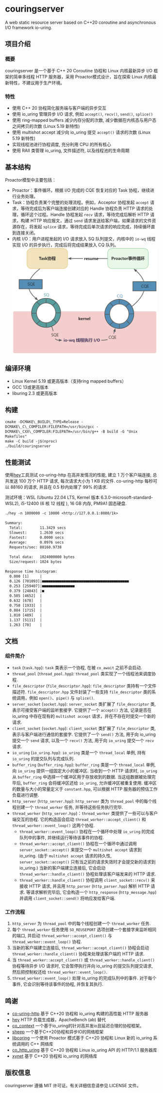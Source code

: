 # couringserver
A web static resource server based on C++20 coroutine and asynchronous I/O framework io-uring.
## 项目介绍
### 概要
couringserver 是一个基于 C++ 20 Coroutine 协程和 Linux 内核最新异步 I/O 框架的简单多线程 HTTP 服务器，采用 Proactor模式设计，旨在探索 Linux 内核最新特性，不建议用于生产环境。
### 特性
* 使用 C++ 20 协程简化服务端与客户端的异步交互
* 使用 io_uring 管理异步 I/O 请求, 例如 `accept()`, `recv()`, `send()`, `splice()`
* 使用 ring-mapped buffers 减少内存分配的次数, 减少数据在内核态与用户态之间拷贝的次数 (Linux 5.19 新特性)
* 使用 multishot accept 减少向 io_uring 提交 `accept()` 请求的次数 (Linux 5.19 新特性)
* 实现线程池进行协程调度, 充分利用 CPU 的所有核心
* 使用 RAII 类管理 io_uring, 文件描述符, 以及线程池的生命周期
## 基本结构
Proactor模型中主要包括：
* Proactor：事件循环。根据 I/O 完成的 CQE 恢复对应的 Task 协程，继续进行业务处理。
* Task：协程负责某个完整的处理流程。例如，Acceptor 协程发起 `accept` 请求，等待完成后为客户端连接创建对应的 Handle 协程负责 HTTP 请求的处理，循环这个过程。Handle 协程发起 `recv` 请求，等待完成后解析 HTTP 请求，构建 HTTP 响应报文，通过 `send` 请求发送给客户端，如果请求的文件资源存在，将发起 `splice` 请求，等待完成后单次请求的响应完成，持续循环直到连接关闭。
* 内核 I/O：用户进程发起的 I/O 请求放入 SQ 队列提交，内核中的 `io-wq` 线程实现 I/O 的异步执行，完成后将完成结果放入 CQ 队列。
![架构图](./asserts/couringserver.png)
## 编译环境
* Linux Kernel 5.19 或更高版本（支持ring mapped buffers）
* GCC 13或更高版本
* liburing 2.3 或更高版本
## 构建
```
cmake -DCMAKE\_BUILD\_TYPE=Release -DCMAKE\_C\_COMPILER:FILEPATH=/usr/bin/gcc -DCMAKE\_CXX\_COMPILER:FILEPATH=/usr/bin/g++ -B build -G "Unix Makefiles"
make -C build -j$(nproc)
./build/couringserver
```
## 性能测试
使用[hey](https://github.com/rakyll/hey)工具测试 co-uring-http 在高并发情况的性能, 建立 1 万个客户端连接, 总共发送 100 万个 HTTP 请求, 每次请求大小为 1 KB 的文件. co-uring-http 每秒可以 88160 的请求, 并且在 0.5 秒内处理了 99% 的请求.

测试环境：WSL (Ubuntu 22.04 LTS, Kernel 版本 6.3.0-microsoft-standard-WSL2), i5-12400 (6 核 12 线程 ), 16 GB 内存, PM9A1 固态硬盘.

```
./hey -n 1000000 -c 10000 <http://127.0.0.1:8080/1k>

Summary:
  Total:        11.3429 secs
  Slowest:      1.2630 secs
  Fastest:      0.0000 secs
  Average:      0.0976 secs
  Requests/sec: 88160.9738

  Total data:   1024000000 bytes
  Size/request: 1024 bytes

Response time histogram:
  0.000 [1]     |
  0.126 [701093]|■■■■■■■■■■■■■■■■■■■■■■■■■■■■■■■■■■■■■■■■
  0.253 [259407]|■■■■■■■■■■■■■■■
  0.379 [24843] |■
  0.505 [4652]  |
  0.632 [678]   |
  0.758 [1933]  |
  0.884 [1715]  |
  1.010 [489]   |
  1.137 [5111]  |
  1.263 [78]    |
```

## 文档
### 组件简介
* `task` (`task.hpp`): `task` 类表示一个协程, 在被 `co_await` 之前不会启动.
* `thread_pool` (`thread_pool.hpp`): `thread_pool` 类实现了一个线程池来调度协程.
* `file_descriptor` (`file_descriptor.hpp`): `file_descriptor` 类持有一个文件描述符. `file_descriptor.hpp` 文件封装了一些支持 `file_descriptor` 类的系统调用，例如 `open()`、`pipe()` 与 `splice()`.
* `server_socket` (`socket.hpp`): `server_socket` 类扩展了 `file_descriptor` 类, 表示可接受客户端的监听套接字. 它提供了一个 `accept()` 方法, 记录是否在 io_uring 中存在现有的 `multishot accept` 请求，并在不存在时提交一个新的请求.
* `client_socket` (`socket.hpp`): `client_socket` 类扩展了 `file_descriptor` 类, 表示与客户端进行通信的套接字. 它提供了一个 `send()` 方法, 用于向 io_uring 提交一个 `send` 请求, 以及一个 `recv()` 方法, 用于向 `io_uring` 提交一个 `recv` 请求.
* `io_uring` (`io_uring.hpp`): `io_uring` 类是一个 `thread_local` 单例, 持有 `io_uring` 的提交队列与完成队列.
* `buffer_ring` (`buffer_ring.hpp`): `buffer_ring` 类是一个 `thread_local` 单例, 向 `io_uring` 提供一组固定大小的缓冲区. 当收到一个 HTTP 请求时, `io_uring` 从 `buffer_ring` 中选择一个缓冲区用于存放收到的数据. 当这组数据被处理完毕后, `buffer_ring` 会将缓冲区还给 `io_uring`, 允许缓冲区被重复使用. 缓冲区的数量与大小的常量定义于 `constant.hpp`, 可以根据 HTTP 服务器的预估工作负载进行调整.
* `http_server` (`http_server.hpp`): `http_server` 类为 `thread_pool` 中的每个线程创建一个 `thread_worker` 任务, 并等待这些任务执行完毕.
* `thread_worker` (`http_server.hpp`)：`thread_worker` 类提供了一些可以与客户端交互的协程. 它的构造函会启动 `thread_worker::accept_client()` 和 `thread_worker::event_loop()` 这两个协程.
  * `thread_worker::event_loop()` 协程在一个循环中处理 `io_uring` 的完成队列中的事件, 并继续运行等待该事件的协程.
  * `thread_worker::accept_client()` 协程在一个循环中通过调用 `server_socket::accept()` 来提交一个 `multishot accept` 请求到 io_uring. (由于 `multishot accept` 请求的持久性, `server_socket::accept()` 只有当之前的请求失效时才会提交新的请求到 io_uring.) 当新的客户端建立连接后, 它会启动 `thread_worker::handle_client()` 协程处理该客户端发来的 HTTP 请求.
  * `thread_worker::handle_client()` 协程调用 `client_socket::recv()` 来接收 HTTP 请求, 并且用 `http_parser` (`http_parser.hpp`) 解析 HTTP 请求. 等请求解析完毕后, 它会构造一个 `http_response` (`http_message.hpp`) 并调用 `client_socket::send()` 将响应发给客户端.

### 工作流程
1. `http_server` 为 `thread_pool` 中的每个线程创建一个 `thread_worker` 任务.
2. 每个 `thread_worker` 任务使用 `SO_REUSEPORT` 选项创建一个套接字来监听相同的端口, 并启动 `thread_worker::accept_client()` 与 `thread_worker::event_loop()` 协程.
3. 当新的客户端建立连接后, `thread_worker::accept_client()` 协程会启动 `thread_worker::handle_client()` 协程来处理该客户端的 HTTP 请求.
4. 当 `thread_worker::accept_client()` 或 `thread_worker::handle_client()` 协程等待异步 I/O 请求时, 它会暂停执行并向 io_uring 的提交队列提交请求, 然后把控制权还给 `thread_worker::event_loop()`.
5. `thread_worker::event_loop()` 处理 io_uring 的完成队列中的事件. 对于每个事件, 它会识别等待该事件的协程, 并恢复其执行.

## 鸣谢

- [co-uring-http](https://github.com/xiaoyang-sde/co-uring-http) 基于 C++20 协程和 io_uring 构建的高性能 HTTP 服务器
- [hey](https://github.com/rakyll/hey) HTTP 负载生成器，ApacheBench (ab) 替代
- [co_context](https://github.com/Codesire-Deng/co_context) 一个基于io_uring的针对高并发io且延迟合理的协程框架。
- [sheep](https://github.com/harveysuncn/sheep) 一个基于C++20协程和异步IO的网络框架
- [libcoring](https://github.com/rzbdz/libcoring) 一个使用 Proactor 模式基于 C++20 协程和 Linux 新的 io_uring 系统调用的 C++ 网络库
- [co_http_uring](https://github.com/overmighty/co_http_uring) 基于 C++20 协程和 Linux io_uring API 的 HTTP/1.1 服务器库
- [xynet](https://github.com/xuanyi-fu/xynet) 基于 C++20 协程和 io_uring 的网络库
## 版权信息
couringserver 遵循 MIT 许可证。有关详细信息请参见 LICENSE 文件。